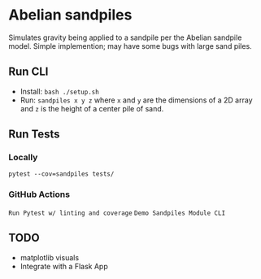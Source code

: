 # Abelian sandpiles 
Simulates gravity being applied to a sandpile per the Abelian sandpile model. Simple implemention; may have some bugs with large sand piles.

## Run CLI
- Install: `bash ./setup.sh`
- Run: `sandpiles x y z` where `x` and `y` are the dimensions of a 2D array and `z` is the height of a center pile of sand.

## Run Tests
### Locally
`pytest --cov=sandpiles tests/`
### GitHub Actions
`Run Pytest w/ linting and coverage`
`Demo Sandpiles Module CLI`


## TODO 
- matplotlib visuals
- Integrate with a Flask App
